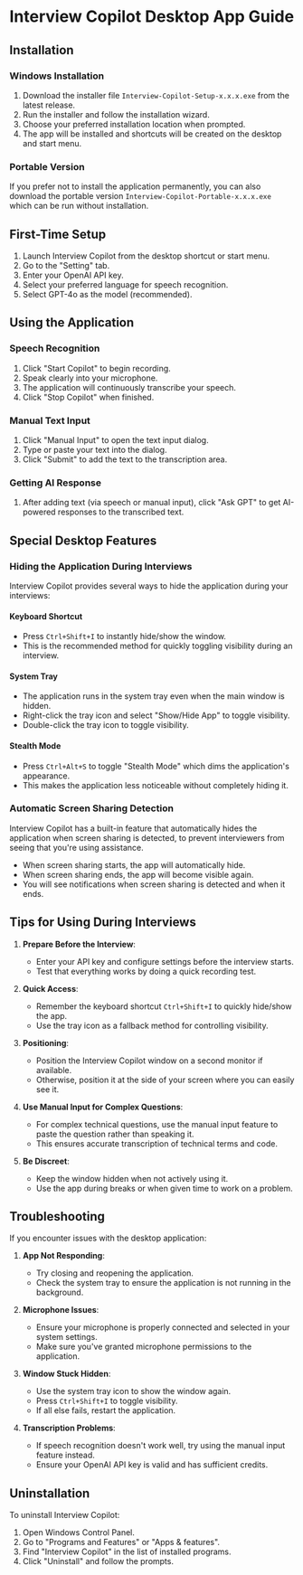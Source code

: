 # Interview Copilot Desktop App Guide

## Installation

### Windows Installation

1. Download the installer file `Interview-Copilot-Setup-x.x.x.exe` from the latest release.
2. Run the installer and follow the installation wizard.
3. Choose your preferred installation location when prompted.
4. The app will be installed and shortcuts will be created on the desktop and start menu.

### Portable Version

If you prefer not to install the application permanently, you can also download the portable version `Interview-Copilot-Portable-x.x.x.exe` which can be run without installation.

## First-Time Setup

1. Launch Interview Copilot from the desktop shortcut or start menu.
2. Go to the "Setting" tab.
3. Enter your OpenAI API key.
4. Select your preferred language for speech recognition.
5. Select GPT-4o as the model (recommended).

## Using the Application

### Speech Recognition
1. Click "Start Copilot" to begin recording.
2. Speak clearly into your microphone.
3. The application will continuously transcribe your speech.
4. Click "Stop Copilot" when finished.

### Manual Text Input
1. Click "Manual Input" to open the text input dialog.
2. Type or paste your text into the dialog.
3. Click "Submit" to add the text to the transcription area.

### Getting AI Response
1. After adding text (via speech or manual input), click "Ask GPT" to get AI-powered responses to the transcribed text.

## Special Desktop Features

### Hiding the Application During Interviews

Interview Copilot provides several ways to hide the application during your interviews:

#### Keyboard Shortcut
- Press `Ctrl+Shift+I` to instantly hide/show the window.
- This is the recommended method for quickly toggling visibility during an interview.

#### System Tray
- The application runs in the system tray even when the main window is hidden.
- Right-click the tray icon and select "Show/Hide App" to toggle visibility.
- Double-click the tray icon to toggle visibility.

#### Stealth Mode
- Press `Ctrl+Alt+S` to toggle "Stealth Mode" which dims the application's appearance.
- This makes the application less noticeable without completely hiding it.

### Automatic Screen Sharing Detection

Interview Copilot has a built-in feature that automatically hides the application when screen sharing is detected, to prevent interviewers from seeing that you're using assistance.

- When screen sharing starts, the app will automatically hide.
- When screen sharing ends, the app will become visible again.
- You will see notifications when screen sharing is detected and when it ends.

## Tips for Using During Interviews

1. **Prepare Before the Interview**:
   - Enter your API key and configure settings before the interview starts.
   - Test that everything works by doing a quick recording test.

2. **Quick Access**:
   - Remember the keyboard shortcut `Ctrl+Shift+I` to quickly hide/show the app.
   - Use the tray icon as a fallback method for controlling visibility.

3. **Positioning**:
   - Position the Interview Copilot window on a second monitor if available.
   - Otherwise, position it at the side of your screen where you can easily see it.

4. **Use Manual Input for Complex Questions**:
   - For complex technical questions, use the manual input feature to paste the question rather than speaking it.
   - This ensures accurate transcription of technical terms and code.

5. **Be Discreet**:
   - Keep the window hidden when not actively using it.
   - Use the app during breaks or when given time to work on a problem.

## Troubleshooting

If you encounter issues with the desktop application:

1. **App Not Responding**:
   - Try closing and reopening the application.
   - Check the system tray to ensure the application is not running in the background.

2. **Microphone Issues**:
   - Ensure your microphone is properly connected and selected in your system settings.
   - Make sure you've granted microphone permissions to the application.

3. **Window Stuck Hidden**:
   - Use the system tray icon to show the window again.
   - Press `Ctrl+Shift+I` to toggle visibility.
   - If all else fails, restart the application.

4. **Transcription Problems**:
   - If speech recognition doesn't work well, try using the manual input feature instead.
   - Ensure your OpenAI API key is valid and has sufficient credits.

## Uninstallation

To uninstall Interview Copilot:

1. Open Windows Control Panel.
2. Go to "Programs and Features" or "Apps & features".
3. Find "Interview Copilot" in the list of installed programs.
4. Click "Uninstall" and follow the prompts.